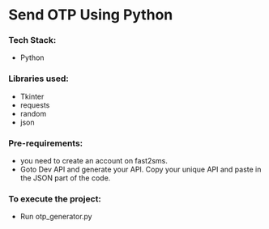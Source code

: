 # Send OTP Using Python

### Tech Stack:
+ Python

### Libraries used:
+ Tkinter
+ requests
+ random
+ json

###  Pre-requirements:
+ you need to create an account on fast2sms. 
+ Goto Dev API and generate your API. Copy your unique API and paste in the JSON part of the code.

### To execute the project:
+ Run otp_generator.py

